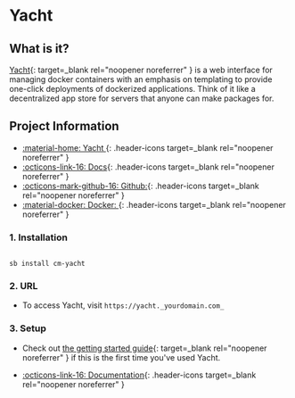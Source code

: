 # Yacht

## What is it?

[Yacht](https://yacht.sh/){: target=_blank rel="noopener noreferrer" } is a web interface for managing docker containers with an emphasis on templating to provide one-click deployments of dockerized applications. Think of it like a decentralized app store for servers that anyone can make packages for.

## Project Information

- [:material-home: Yacht ](https://yacht.sh/){: .header-icons target=_blank rel="noopener noreferrer" }
- [:octicons-link-16: Docs](https://yacht.sh/docs/){: .header-icons target=_blank rel="noopener noreferrer" }
- [:octicons-mark-github-16: Github:](GITHUBLINK){: .header-icons target=_blank rel="noopener noreferrer" }
- [:material-docker: Docker: ](https://hub.docker.com/r/selfhostedpro/yacht){: .header-icons target=_blank rel="noopener noreferrer" }

### 1. Installation

``` shell

sb install cm-yacht

```

### 2. URL

- To access Yacht, visit `https://yacht._yourdomain.com_`

### 3. Setup

- Check out [the getting started guide](https://yacht.sh/docs/Installation/Getting_Started){: target=_blank rel="noopener noreferrer" } if this is the first time you've used Yacht.

- [:octicons-link-16: Documentation](https://yacht.sh/docs/){: .header-icons target=_blank rel="noopener noreferrer" }
